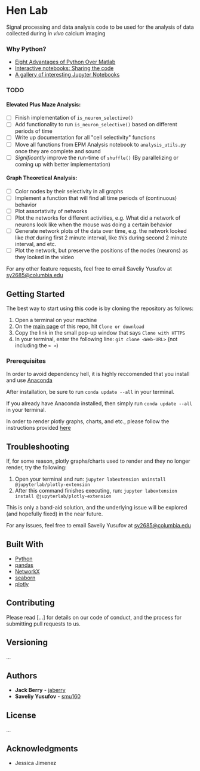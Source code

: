 # Hen Lab 

Signal processing and data analysis code to be used for the analysis of data collected during *in vivo* calcium imaging

### Why Python?
- [Eight Advantages of Python Over Matlab](http://phillipmfeldman.org/Python/Advantages_of_Python_Over_Matlab.html)
- [Interactive notebooks: Sharing the code](https://www.nature.com/news/interactive-notebooks-sharing-the-code-1.16261)
- [A gallery of interesting Jupyter Notebooks](https://github.com/jupyter/jupyter/wiki/A-gallery-of-interesting-Jupyter-Notebooks)

### TODO
#### Elevated Plus Maze Analysis: 
- [ ] Finish implementation of `is_neuron_selective()`
- [ ] Add functionality to run `is_neuron_selective()` based on different periods of time
- [ ] Write up documentation for all "cell selectivity" functions
- [ ] Move all functions from EPM Analysis notebook to `analysis_utils.py` once they are complete and sound
- [ ] *Significantly* improve the run-time of `shuffle()` (By parallelizing or coming up with better implementation)
#### Graph Theoretical Analysis: 
- [ ] Color nodes by their selectivity in all graphs
- [ ] Implement a function that will find all time periods of (continuous) behavior 
- [ ] Plot assortativity of networks
- [ ] Plot the networks for different activities, e.g. What did a network of neurons look like when the mouse was doing a certain behavior
- [ ] Generate network plots of the data over time, e.g. the network looked like *that* during first 2 minute interval, like *this* during second 2 minute interval, and etc.
- [ ] Plot the network, but preserve the positions of the nodes (neurons) as they looked in the video

For any other feature requests, feel free to email Saveliy Yusufov at sy2685@columbia.edu

## Getting Started

The best way to start using this code is by cloning the repository as follows:

1. Open a terminal on your machine
2. On the [main page](https://github.com/jaberry/Hen_Lab) of this repo, hit `Clone or download`
3. Copy the link in the small pop-up window that says `Clone with HTTPS`
4. In your terminal, enter the following line: `git clone <Web-URL>` (not including the `< >`)

### Prerequisites

In order to avoid dependency hell, it is highly reccomended that you install and use [Anaconda](https://www.anaconda.com/download/)

After installation, be sure to run `conda update --all` in your terminal.

If you already have Anaconda installed, then simply run `conda update --all` in your terminal.

In order to render plotly graphs, charts, and etc., please follow the instructions provided [here](https://github.com/jupyterlab/jupyter-renderers/tree/master/packages/plotly-extension)

## Troubleshooting

If, for some reason, plotly graphs/charts used to render and they no longer render, try the following:

1. Open your terminal and run: `jupyter labextension uninstall @jupyterlab/plotly-extension`
2. After this command finishes executing, run: `jupyter labextension install @jupyterlab/plotly-extension`

This is only a band-aid solution, and the underlying issue will be explored (and hopefully fixed) in the near future.

For any issues, feel free to email Saveliy Yusufov at sy2685@columbia.edu

## Built With

* [Python](https://www.python.org)
* [pandas](http://pandas.pydata.org)
* [NetworkX](https://networkx.github.io)
* [seaborn](http://seaborn.pydata.org)
* [plotly](https://plot.ly)

## Contributing

Please read [...] for details on our code of conduct, and the process for submitting pull requests to us.

## Versioning

...

## Authors

* **Jack Berry** - [jaberry](https://github.com/jaberry)
* **Saveliy Yusufov** - [smu160](https://github.com/smu160)

## License

...

## Acknowledgments

* Jessica Jimenez 
